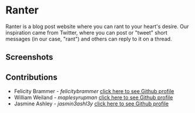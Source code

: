 # Ranter

Ranter is a blog post website where you can rant to your heart's desire. Our inspiration came from Twitter, where you can post or "tweet" short messages (in our case, "rant") and others can reply to it on a thread. 

## Screenshots



## Contributions

 - Felicity Brammer - *felicitybrammer*   [click here to see Github profile](github.com/felicitybrammer)
 - William Weiland - *maplesyrupman*   [click here to see Github profile](github.com/maplesyrupman) 
 - Jasmine Ashley - *jasmin3ashl3y* [click here to see Github profile](github.com/jasmin3ashl3y)